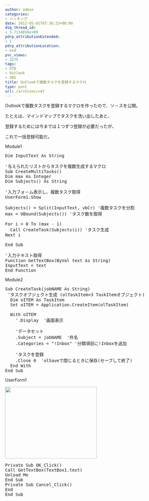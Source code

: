 ```yaml
---
author: admin
categories:
- ハッキング
date: 2012-05-01T07:36:23+00:00
dsq_thread_id:
- 3.7134016e+09
pdrp_attributionExtended:
- 1
pdrp_attributionLocation:
- end
pvc_views:
- 3275
tags:
- GTD
- Outlook
- VBS
title: Outlookで複数タスクを登録するマクロ
type: post
url: /archives/=47
---
```


Outlookで複数タスクを登録するマクロを作ったので、ソ－スを公開。
  
たとえは、マインドマップでタスクを洗い出したあと、
  
登録するためには今までは１つずつ登録が必要だったが、
  
これで一括登録可能だ。

Module1

<pre lang="vb">Dim InputText As String

'与えられたリストからタスクを複数生成するマクロ
Sub CreateMultiTasks()
Dim max As Integer
Dim Subjects() As String

'入力フォ－ム表示し、複数タスク取得
UserForm1.Show

Subjects() = Split(InputText, vbCr) '複数タスクを分割
max = UBound(Subjects()) 'タスク数を取得

For i = 0 To (max - 1)
  Call CreateTask(Subjects(i)) 'タスク生成
Next i

End Sub

'入力テキスト取得
Function GetTextBox(ByVal text As String)
InputText = text
End Function</pre>

Module2

<pre lang="vb">Sub CreateTask(jobNAME As String)
 'タスクオブジェクト生成 (olTaskItem=3 TaskItemオブジェクト)
  Dim oITEM As TaskItem
  Set oITEM = Application.CreateItem(olTaskItem)
    
  With oITEM
    '.Display  '画面表示

    'データセット
    .Subject = jobNAME  '件名
    .Categories = "!Inbox" '分類項目に!Inboxを追加
    
    'タスクを登録
    .Close 0  'olSaveで閉じるときに保存(セーブして終了)
  End With
End Sub
</pre>

UserForm1
  
[<img class="alignnone size-medium wp-image-48" title="SnapCrab_UserForm1_2012-5-1_16-27-4_No-00" src="http://hmi-me.ciao.jp/wordpress/wp-content/uploads/SnapCrab_UserForm1_2012-5-1_16-27-4_No-00-300x235.png" alt="" width="300" height="235" />][1]

<pre lang="vb">Private Sub OK_Click()
Call GetTextBox(TextBox1.text)
Unload Me
End Sub
Private Sub Cancel_Click()
End
End Sub</pre>

 [1]: http://hmi-me.ciao.jp/wordpress/wp-content/uploads/SnapCrab_UserForm1_2012-5-1_16-27-4_No-00.png
